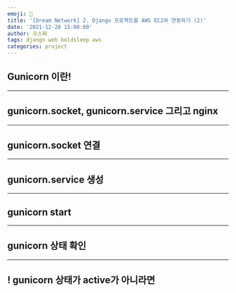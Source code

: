 ```yaml
---
emoji: 💮
title: '[Dream Network] 2. Django 프로젝트를 AWS EC2와 연동하기 (2)'
date: '2021-12-20 15:00:00'
author: 꼬스쨔
tags: django web koldsleep aws
categories: project
---
```


## Gunicorn 이란!
<hr />


## gunicorn.socket, gunicorn.service 그리고 nginx
<hr />



## gunicorn.socket 연결
<hr />



## gunicorn.service 생성
<hr />


## gunicorn start
<hr />



## gunicorn 상태 확인
<hr />



## ! gunicorn 상태가 active가 아니라면

